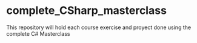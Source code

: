 # complete_CSharp_masterclass

This repository will hold each course exercise and proyect done using the complete C# Masterclass
